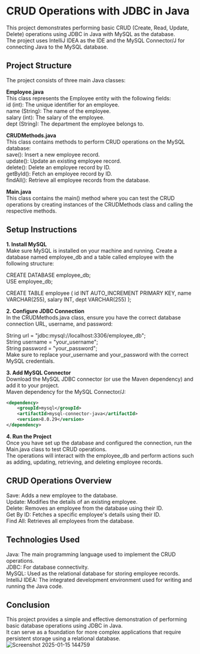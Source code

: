 # CRUD Operations with JDBC in Java
This project demonstrates performing basic CRUD (Create, Read, Update, Delete) operations using JDBC in Java with MySQL as the database. <br>
The project uses IntelliJ IDEA as the IDE and the MySQL Connector/J for connecting Java to the MySQL database.<br>

## Project Structure 
The project consists of three main Java classes:<br>

**Employee.java**<br>
This class represents the Employee entity with the following fields:<br>
id (int): The unique identifier for an employee.<br>
name (String): The name of the employee.<br>
salary (int): The salary of the employee.<br>
dept (String): The department the employee belongs to.<br>

**CRUDMethods.java** <br>
This class contains methods to perform CRUD operations on the MySQL database:<br>
save(): Insert a new employee record.<br>
update(): Update an existing employee record.<br>
delete(): Delete an employee record by ID.<br>
getById(): Fetch an employee record by ID.<br>
findAll(): Retrieve all employee records from the database.<br>

**Main.java** <br>
This class contains the main() method where you can test the CRUD operations by creating instances of the CRUDMethods class and calling the respective methods.<br>

## Setup Instructions
**1. Install MySQL**<br>
Make sure MySQL is installed on your machine and running. Create a database named employee_db and a table called employee with the following structure:<br>

CREATE DATABASE employee_db;<br>
USE employee_db;<br>

CREATE TABLE employee (
    id INT AUTO_INCREMENT PRIMARY KEY,
    name VARCHAR(255),
    salary INT,
    dept VARCHAR(255)
);<br>

**2. Configure JDBC Connection**<br>
In the CRUDMethods.java class, ensure you have the correct database connection URL, username, and password:<br>

String url = "jdbc:mysql://localhost:3306/employee_db";<br>
String username = "your_username";<br>
String password = "your_password";<br>
Make sure to replace your_username and your_password with the correct MySQL credentials.<br>

**3. Add MySQL Connector**<br>
Download the MySQL JDBC connector (or use the Maven dependency) and add it to your project.<br>
Maven dependency for the MySQL Connector/J:<br>
```xml
<dependency>
    <groupId>mysql</groupId>
    <artifactId>mysql-connector-java</artifactId>
    <version>8.0.29</version>
</dependency>
```

**4. Run the Project**<br>
Once you have set up the database and configured the connection, run the Main.java class to test CRUD operations.<br>
The operations will interact with the employee_db and perform actions such as adding, updating, retrieving, and deleting employee records.<br>

## CRUD Operations Overview
Save: Adds a new employee to the database.<br>
Update: Modifies the details of an existing employee.<br>
Delete: Removes an employee from the database using their ID.<br>
Get By ID: Fetches a specific employee's details using their ID.<br>
Find All: Retrieves all employees from the database.<br>

## Technologies Used
Java: The main programming language used to implement the CRUD operations.<br>
JDBC: For database connectivity.<br>
MySQL: Used as the relational database for storing employee records.<br>
IntelliJ IDEA: The integrated development environment used for writing and running the Java code.<br>

## Conclusion
This project provides a simple and effective demonstration of performing basic database operations using JDBC in Java. <br>
It can serve as a foundation for more complex applications that require persistent storage using a relational database.<br>
![Screenshot 2025-01-15 144759](https://github.com/user-attachments/assets/cbde51bb-2927-40d9-a65d-5583e68eb620)
